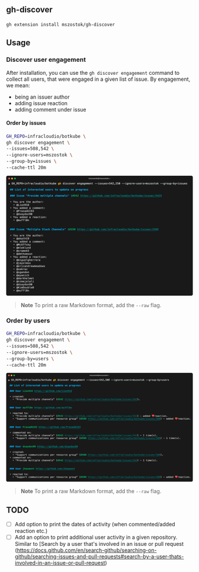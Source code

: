## gh-discover

`gh extension install mszostok/gh-discover`

## Usage

### Discover user engagement

After installation, you can use the `gh discover engagement` command to collect all users, that were engaged in a given list of issue. By engagement, we mean:
- being an issuer author
- adding issue reaction
- adding comment under issue

#### Order by issues

```bash
GH_REPO=infracloudio/botkube \
gh discover engagement \
--issues=508,542 \
--ignore-users=mszostok \
--group-by=issues \
--cache-ttl 20m
```

![](docs/assets/engagement-by-issue.png)

> **Note**
> To print a raw Markdown format, add the `--raw` flag.

### Order by users

```bash
GH_REPO=infracloudio/botkube \
gh discover engagement \
--issues=508,542 \
--ignore-users=mszostok \
--group-by=users \
--cache-ttl 20m
```

![](docs/assets/engagement-by-user.png)

> **Note**
> To print a raw Markdown format, add the `--raw` flag.


## TODO

- [ ] Add option to print the dates of activity (when commented/added reaction etc.)
- [ ] Add an option to print additional user activity in a given repository. Similar to [Search by a user that's involved in an issue or pull request
(https://docs.github.com/en/search-github/searching-on-github/searching-issues-and-pull-requests#search-by-a-user-thats-involved-in-an-issue-or-pull-request)
